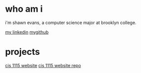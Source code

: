 # who am i

i'm shawn evans, a computer science major at brooklyn college. 

[my linkedin](https://www.linkedin.com/in/shawn-a-71496412a)
[mygithub](https://github.com/ShawnEvans77/)

# projects

[cis 1115 website](https://shawnevans77.github.io/cis-1115/)
[cis 1115 website repo](https://github.com/ShawnEvans77/cis-1115)
